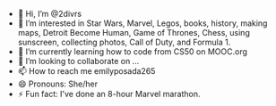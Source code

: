 - 👋 Hi, I’m @2divrs
- 👀 I’m interested in Star Wars, Marvel, Legos, books, history, making maps, Detroit Become Human, Game of Thrones, Chess, using sunscreen, collecting photos, Call of Duty, and Formula 1.
- 🌱 I’m currently learning how to code from CS50 on MOOC.org
- 💞️ I’m looking to collaborate on ...
- 📫 How to reach me emilyposada265
- 😄 Pronouns: She/her
- ⚡ Fun fact: I've done an 8-hour Marvel marathon.

<!---
2divrs/2divrs is a ✨ special ✨ repository because its `README.md` (this file) appears on your GitHub profile.
You can click the Preview link to take a look at your changes.
--->
